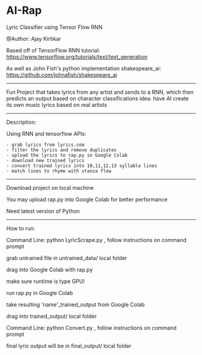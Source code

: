 # AI-Rap
Lyric Classifier using Tensor Flow RNN

@Author: Ajay Kirtikar

Based off of TensorFlow RNN tutorial: https://www.tensorflow.org/tutorials/text/text_generation 

As well as John Fish's python implementation shakespeare_ai: https://github.com/johnafish/shakespeare_ai

-----------------------------------------------------------------------------

Fun Project that takes lyrics from any artist and sends to a RNN, 
which then predicts an output based on character classifications
idea: have AI create its own music lyrics based on real artists

-----------------------------------------------------------------------------

Description:  

Using RNN and tensorflow APIs:

    - grab lyrics from lyrics.com
    - filter the lyrics and remove duplicates
    - upload the lyrics to rap.py in Google Colab
    - download new trained lyrics
    - convert trained lyrics into 10,11,12,13 syllable lines
    - match lines to rhyme with stanza flow

-----------------------------------------------------------------------------

Download project on local machine

You may upload rap.py into Google Colab for better performance

Need latest version of Python

-----------------------------------------------------------------------------

How to run:

Command Line: python LyricScrape.py , follow instructions on command prompt

grab untrained file in untrained_data/ local folder

drag into Google Colab with rap.py

make sure runtime is type GPU!

run rap.py in Google Colab

take resulting 'name'_trained_output from Google Colab

drag into trained_output/ local folder

Command Line: python Convert.py , follow instructions on command prompt

final lyric output will be in final_output/ local folder
